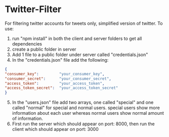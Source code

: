 # Twitter-Filter
For filtering twitter accounts for tweets only, simplified version of twitter.
To use: 
  1) run "npm install" in both the client and server folders to get all dependencies
  2) create a public folder in server
  3) Add 1 file to a public folder under server called "credentials.json"
  4) In the "credentials.json" file add the following:
  ```json
  {
  "consumer_key":         "your_consumer_key", 
  "consumer_secret":      "your_consumer_secret", 
  "access_token":         "your_access_token", 
  "access_token_secret":  "your_access_token_secret"
  }
 ```
  5) In the "users.json" file add two arrays, one called "special" and one called "normal" for special and normal users. special users show more information about each     user whereas normal users show normal amount of information.
  6) First run the server which should appear on port: 8000, then run the client which should appear on port: 3000
